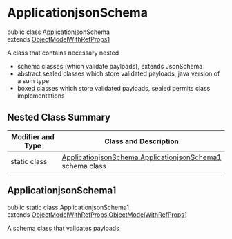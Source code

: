 # ApplicationjsonSchema
public class ApplicationjsonSchema<br>
extends [ObjectModelWithRefProps1](../../../../../../../components/schemas/ObjectModelWithRefProps.md#objectmodelwithrefprops)

A class that contains necessary nested
- schema classes (which validate payloads), extends JsonSchema
- abstract sealed classes which store validated payloads, java version of a sum type
- boxed classes which store validated payloads, sealed permits class implementations

## Nested Class Summary
| Modifier and Type | Class and Description |
| ----------------- | ---------------------- |
| static class | [ApplicationjsonSchema.ApplicationjsonSchema1](#applicationjsonschema1)<br> schema class |

## ApplicationjsonSchema1
public static class ApplicationjsonSchema1<br>
extends [ObjectModelWithRefProps.ObjectModelWithRefProps1](../../../../../../../components/schemas/ObjectModelWithRefProps.md#objectmodelwithrefprops1)

A schema class that validates payloads
